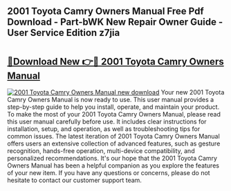 ## 2001 Toyota Camry Owners Manual Free Pdf Download - Part-bWK New Repair Owner Guide - User Service Edition z7jia

# <h2><a href="http://bc26868.oget.top/?id=2001+Toyota+Camry+Owners+Manual">🔗Download New 👉🔴 2001 Toyota Camry Owners Manual</a></h2>

[![2001 Toyota Camry Owners Manual new download](https://i.imgur.com/5g1atiW.png)](http://bc26868.oget.top/?id=2001+Toyota+Camry+Owners+Manual)
Your new 2001 Toyota Camry Owners Manual is now ready to use. This user manual provides a step-by-step guide to help you install, operate, and maintain your product. To make the most of your 2001 Toyota Camry Owners Manual, please read this user manual carefully before use. It includes clear instructions for installation, setup, and operation, as well as troubleshooting tips for common issues. The latest iteration of 2001 Toyota Camry Owners Manual offers users an extensive collection of advanced features, such as gesture recognition, hands-free operation, multi-device compatibility, and personalized recommendations. It's our hope that the 2001 Toyota Camry Owners Manual has been a helpful companion as you explore the features of your new item. If you have any questions or concerns, please do not hesitate to contact our customer support team.

